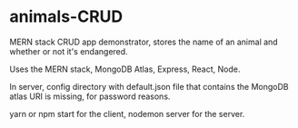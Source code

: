 # animals-CRUD
MERN stack CRUD app demonstrator, stores the name of an animal and whether or not it's endangered.

Uses the MERN stack, MongoDB Atlas, Express, React, Node. 

In server, config directory with default.json file that contains the MongoDB atlas URI is missing, for password reasons.

yarn or npm start for the client, nodemon server for the server. 
